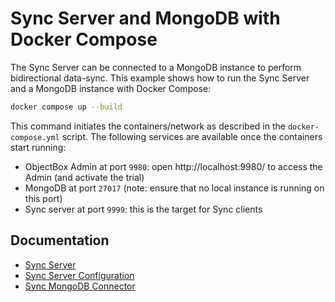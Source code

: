 # Sync Server and MongoDB with Docker Compose

The Sync Server can be connected to a MongoDB instance to perform bidirectional data-sync.
This example shows how to run the Sync Server and a MongoDB instance with Docker Compose:

```bash
docker compose up --build
```

This command initiates the containers/network as described in the `docker-compose.yml` script.
The following services are available once the containers start running:

- ObjectBox Admin at port `9980`: open http://localhost:9980/ to access the Admin (and activate the trial)
- MongoDB at port `27017` (note: ensure that no local instance is running on this port)
- Sync server at port `9999`: this is the target for Sync clients

## Documentation

- [Sync Server](https://sync.objectbox.io/objectbox-sync-server)
- [Sync Server Configuration](https://sync.objectbox.io/sync-server-configuration)
- [Sync MongoDB Connector](https://sync.objectbox.io/mongodb-sync-connector)